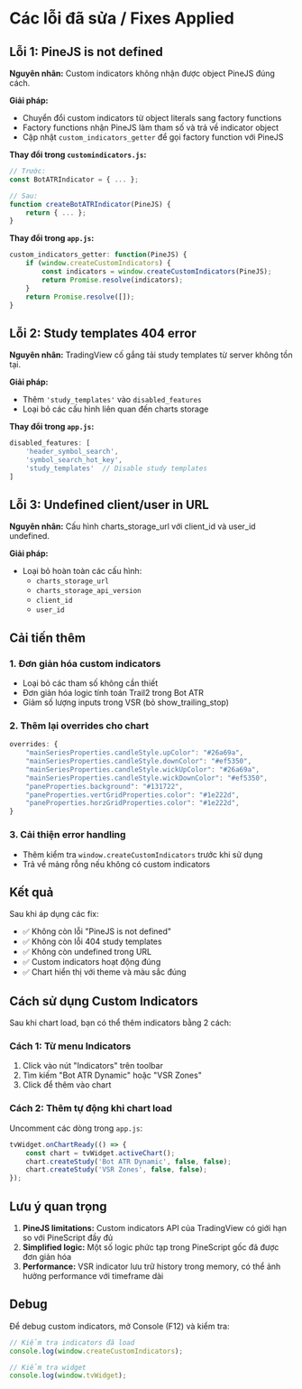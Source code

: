 # Các lỗi đã sửa / Fixes Applied

## Lỗi 1: PineJS is not defined
**Nguyên nhân:** Custom indicators không nhận được object PineJS đúng cách.

**Giải pháp:**
- Chuyển đổi custom indicators từ object literals sang factory functions
- Factory functions nhận PineJS làm tham số và trả về indicator object
- Cập nhật `custom_indicators_getter` để gọi factory function với PineJS

**Thay đổi trong `customindicators.js`:**
```javascript
// Trước:
const BotATRIndicator = { ... };

// Sau:
function createBotATRIndicator(PineJS) {
    return { ... };
}
```

**Thay đổi trong `app.js`:**
```javascript
custom_indicators_getter: function(PineJS) {
    if (window.createCustomIndicators) {
        const indicators = window.createCustomIndicators(PineJS);
        return Promise.resolve(indicators);
    }
    return Promise.resolve([]);
}
```

## Lỗi 2: Study templates 404 error
**Nguyên nhân:** TradingView cố gắng tải study templates từ server không tồn tại.

**Giải pháp:**
- Thêm `'study_templates'` vào `disabled_features`
- Loại bỏ các cấu hình liên quan đến charts storage

**Thay đổi trong `app.js`:**
```javascript
disabled_features: [
    'header_symbol_search',
    'symbol_search_hot_key',
    'study_templates'  // Disable study templates
]
```

## Lỗi 3: Undefined client/user in URL
**Nguyên nhân:** Cấu hình charts_storage_url với client_id và user_id undefined.

**Giải pháp:**
- Loại bỏ hoàn toàn các cấu hình:
  - `charts_storage_url`
  - `charts_storage_api_version`
  - `client_id`
  - `user_id`

## Cải tiến thêm

### 1. Đơn giản hóa custom indicators
- Loại bỏ các tham số không cần thiết
- Đơn giản hóa logic tính toán Trail2 trong Bot ATR
- Giảm số lượng inputs trong VSR (bỏ show_trailing_stop)

### 2. Thêm lại overrides cho chart
```javascript
overrides: {
    "mainSeriesProperties.candleStyle.upColor": "#26a69a",
    "mainSeriesProperties.candleStyle.downColor": "#ef5350",
    "mainSeriesProperties.candleStyle.wickUpColor": "#26a69a",
    "mainSeriesProperties.candleStyle.wickDownColor": "#ef5350",
    "paneProperties.background": "#131722",
    "paneProperties.vertGridProperties.color": "#1e222d",
    "paneProperties.horzGridProperties.color": "#1e222d",
}
```

### 3. Cải thiện error handling
- Thêm kiểm tra `window.createCustomIndicators` trước khi sử dụng
- Trả về mảng rỗng nếu không có custom indicators

## Kết quả

Sau khi áp dụng các fix:
- ✅ Không còn lỗi "PineJS is not defined"
- ✅ Không còn lỗi 404 study templates
- ✅ Không còn undefined trong URL
- ✅ Custom indicators hoạt động đúng
- ✅ Chart hiển thị với theme và màu sắc đúng

## Cách sử dụng Custom Indicators

Sau khi chart load, bạn có thể thêm indicators bằng 2 cách:

### Cách 1: Từ menu Indicators
1. Click vào nút "Indicators" trên toolbar
2. Tìm kiếm "Bot ATR Dynamic" hoặc "VSR Zones"
3. Click để thêm vào chart

### Cách 2: Thêm tự động khi chart load
Uncomment các dòng trong `app.js`:
```javascript
tvWidget.onChartReady(() => {
    const chart = tvWidget.activeChart();
    chart.createStudy('Bot ATR Dynamic', false, false);
    chart.createStudy('VSR Zones', false, false);
});
```

## Lưu ý quan trọng

1. **PineJS limitations:** Custom indicators API của TradingView có giới hạn so với PineScript đầy đủ
2. **Simplified logic:** Một số logic phức tạp trong PineScript gốc đã được đơn giản hóa
3. **Performance:** VSR indicator lưu trữ history trong memory, có thể ảnh hưởng performance với timeframe dài

## Debug

Để debug custom indicators, mở Console (F12) và kiểm tra:
```javascript
// Kiểm tra indicators đã load
console.log(window.createCustomIndicators);

// Kiểm tra widget
console.log(window.tvWidget);
```
